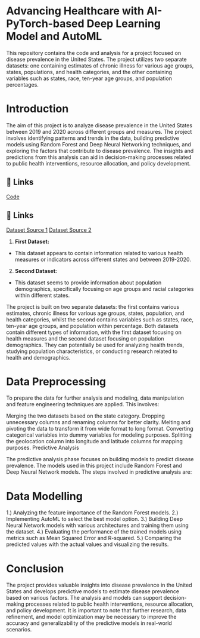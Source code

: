 # Advancing Healthcare with AI-PyTorch-based Deep Learning Model and AutoML
This repository contains the code and analysis for a project focused on disease prevalence in the United States. The project utilizes two separate datasets: one containing estimates of chronic illness for various age groups, states, populations, and health categories, and the other containing variables such as states, race, ten-year age groups, and population percentages.

# Introduction

The aim of this project is to analyze disease prevalence in the United States between 2019 and 2020 across different groups and measures. The project involves identifying patterns and trends in the data, building predictive models using Random Forest and Deep Neural Networking techniques, and exploring the factors that contribute to disease prevalence. The insights and predictions from this analysis can aid in decision-making processes related to public health interventions, resource allocation, and policy development.

## 🔗 Links
[Code](https://github.com/Abhiashu10/Advancing-Healthcare-PyTorch-DeepLearningModel-AutoML/blob/83da50fcd990fa356dff371ddaa4614fca2cf2ac/Healthcare-Disease_Analysis.ipynb)

## 🔗 Links
[Dataset Source 1](https://wonder.cdc.gov/controller/datarequest/D176)
[Dataset Source 2](https://chronicdata.cdc.gov/500-Cities-Places/PLACES-Local-Data-for-Better-Health-County-Data-20/swc5-untb)

1. **First Dataset:**
- This dataset appears to contain information related to various health measures or indicators across different states and between 2019-2020.
2. **Second Dataset:**
- This dataset seems to provide information about population demographics, specifically focusing on age groups and racial categories within different states.
   
The project is built on two separate datasets: the first contains various estimates, chronic illness for various age groups, states, population, and health categories, whilst the second contains variables such as states, race, ten-year age groups, and population within percentage. Both datasets contain different types of information, with the first dataset focusing on health measures and the second dataset focusing on population demographics. They can potentially be used for analyzing health trends, studying population characteristics, or conducting research related to health and demographics.

# Data Preprocessing 
To prepare the data for further analysis and modeling, data manipulation and feature engineering techniques are applied. This involves:

Merging the two datasets based on the state category.
Dropping unnecessary columns and renaming columns for better clarity.
Melting and pivoting the data to transform it from wide format to long format.
Converting categorical variables into dummy variables for modeling purposes.
Splitting the geolocation column into longitude and latitude columns for mapping purposes.
Predictive Analysis

The predictive analysis phase focuses on building models to predict disease prevalence. The models used in this project include Random Forest and Deep Neural Network models. The steps involved in predictive analysis are:

# Data Modelling
1.) Analyzing the feature importance of the Random Forest models.
2.) Implementing AutoML to select the best model option.
3.) Building Deep Neural Network models with various architectures and training them using the dataset.
4.) Evaluating the performance of the trained models using metrics such as Mean Squared Error and R-squared.
5.) Comparing the predicted values with the actual values and visualizing the results.

# Conclusion

The project provides valuable insights into disease prevalence in the United States and develops predictive models to estimate disease prevalence based on various factors. The analysis and models can support decision-making processes related to public health interventions, resource allocation, and policy development. It is important to note that further research, data refinement, and model optimization may be necessary to improve the accuracy and generalizability of the predictive models in real-world scenarios.
